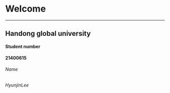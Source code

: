 # Welcome

----

## Handong global university

#### Student number

**21400615**

###### Name

*HyunjinLee*

